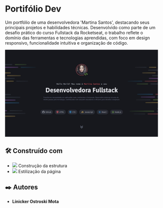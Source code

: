 # Portifólio Dev

Um portfólio de uma desenvolvedora 'Martina Santos', destacando seus principais projetos e habilidades técnicas. Desenvolvido como parte de um desafio prático do curso Fullstack da Rocketseat, 
o trabalho reflete o domínio das ferramentas e tecnologias aprendidas, com foco em design responsivo, funcionalidade intuitiva e organização de código.

<img src="./gitimg.jpg">

## 🛠️ Construído com

* <img src="https://img.shields.io/badge/HTML5-E34F26?style=for-the-badge&logo=html5&logoColor=white"> Construção da estrutura
* <img src="https://img.shields.io/badge/CSS3-1572B6?style=for-the-badge&logo=css3&logoColor=white"> Estilização da página

## ✒️ Autores

* **Línicker Ostroski Mota** 

